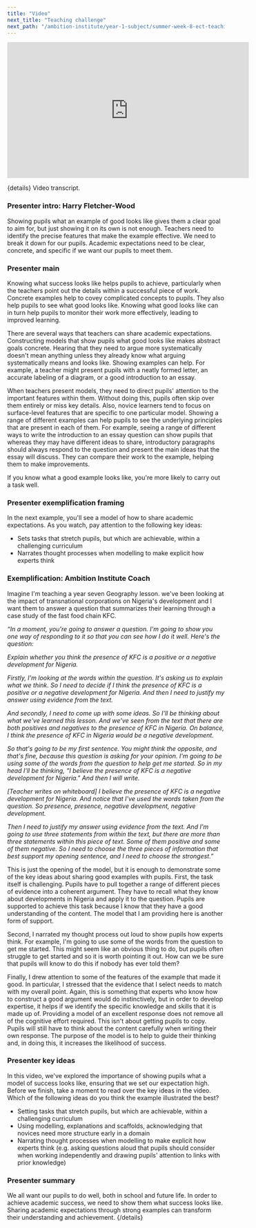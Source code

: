 ```yaml
---
title: "Video"
next_title: "Teaching challenge"
next_path: "/ambition-institute/year-1-subject/summer-week-8-ect-teaching-challenge"
---
```


<iframe width="560"
    height="315"
    src="https://www.youtube.com/embed/GQ60a-SsVhA"
    title="YouTube video player"
    frameborder="0"
    allow="accelerometer; autoplay; clipboard-write; encrypted-media; gyroscope; picture-in-picture; web-share" allowfullscreen></iframe>

{details}
Video transcript.

### Presenter intro: Harry Fletcher-Wood

Showing pupils what an example of good looks like gives them a clear goal to aim
for, but just showing it on its own is not enough. Teachers need to identify the
precise features that make the example effective. We need to break it down for our
pupils. Academic expectations need to be clear, concrete, and specific if we want
our pupils to meet them.

### Presenter main

Knowing what success looks like helps pupils to achieve, particularly when the teachers
point out the details within a successful piece of work. Concrete examples help to
covey complicated concepts to pupils. They also help pupils to see what good looks
like. Knowing what good looks like can in turn help pupils to monitor their work
more effectively, leading to improved learning.

There are several ways that teachers can share academic expectations. Constructing models that show pupils what good looks like makes abstract goals concrete. Hearing that they need to argue more systematically doesn't mean anything unless they already know what arguing systematically means and looks like. Showing examples can help. For example, a teacher might present pupils with a neatly formed letter, an accurate labeling of a diagram, or a good introduction to an essay.

When teachers present models, they need to direct pupils' attention to the important features within them. Without doing this, pupils often skip over them entirely or miss key details. Also, novice learners tend to focus on surface-level features that are specific to one particular model. Showing a range of different examples can help pupils to see the underlying principles that are present in each of them. For example, seeing a range of different ways to write the introduction to an essay question can show pupils that whereas they may have different ideas to share, introductory paragraphs should always respond to the question and present the main ideas that the essay will discuss. They can compare their work to the example, helping them to make improvements.

If you know what a good example looks like, you're more likely to carry out a task well.

### Presenter exemplification framing

In the next example, you'll see a model of how to share academic expectations. As
you watch, pay attention to the following key ideas:

- Sets tasks that stretch pupils, but which are achievable, within a challenging curriculum
- Narrates thought processes when modelling to make explicit how experts think

### Exemplification: Ambition Institute Coach

Imagine I'm teaching a year seven Geography lesson. we've been looking at the
impact of transnational corporations on Nigeria's development and I want them to
answer a question that summarizes their learning through a case study of the
fast food chain KFC.

_“In a moment, you're going to answer a question. I'm going to show you one way of responding to it so that you can see how I do it well. Here's the question:_

_Explain whether you think the presence of KFC is a positive or a negative development for Nigeria._

_Firstly, I'm looking at the words within the question. It's asking us to explain what we think. So I need to decide if I think the presence of KFC is a positive or a negative development for Nigeria. And then I need to justify my answer using evidence from the text._

_And secondly, I need to come up with some ideas. So I'll be thinking about what we've learned this lesson. And we've seen from the text that there are both positives and negatives to the presence of KFC in Nigeria. On balance, I think the presence of KFC in Nigeria would be a negative development._

_So that's going to be my first sentence. You might think the opposite, and that's fine, because this question is asking for your opinion. I'm going to be using some of the words from the question to help get me started. So in my head I'll be thinking, "I believe the presence of KFC is a negative development for Nigeria." And then I will write._

_[Teacher writes on whiteboard] I believe the presence of KFC is a negative development for Nigeria. And notice that I've used the words taken from the question. So presence, presence, negative development, negative development._

_Then I need to justify my answer using evidence from the text. And I'm going to use three statements from within the text, but there are more than three statements within this piece of text. Some of them positive and some of them negative. So I need to choose the three pieces of information that best support my opening sentence, and I need to choose the strongest.”_

This is just the opening of the model, but it is enough to demonstrate some of the key ideas about sharing good examples with pupils. First, the task itself is challenging. Pupils have to pull together a range of different pieces of evidence into a coherent argument. They have to recall what they know about developments in Nigeria and apply it to the question. Pupils are supported to achieve this task because I know that they have a good understanding of the content. The model that I am providing here is another form of support.

Second, I narrated my thought process out loud to show pupils how experts think. For example, I'm going to use some of the words from the question to get me started. This might seem like an obvious thing to do, but pupils often struggle to get started and so it is worth pointing it out. How can we be sure that pupils will know to do this if nobody has ever told them?

Finally, I drew attention to some of the features of the example that made it good. In particular, I stressed that the evidence that I select needs to match with my overall point. Again, this is something that experts who know how to construct a good argument would do instinctively, but in order to develop expertise, it helps if we identify the specific knowledge and skills that it is made up of. Providing a model of an excellent response does not remove all of the cognitive effort required. This isn't about getting pupils to copy. Pupils will still have to think about the content carefully when writing their own response. The purpose of the model is to help to guide their thinking and, in doing this, it increases the likelihood of success.

### Presenter key ideas

In this video, we've explored the importance of showing pupils what a model of success
looks like, ensuring that we set our expectation high. Before we finish, take a moment
to read over the key ideas in the video. Which of the following ideas do you think
the example illustrated the best?

- Setting tasks that stretch pupils, but which are achievable, within a challenging curriculum
- Using modelling, explanations and scaffolds, acknowledging that novices need more structure early in a domain
- Narrating thought processes when modelling to make explicit how experts think (e.g. asking questions aloud that pupils should consider when working independently and drawing pupils' attention to links with prior knowledge)

### Presenter summary

We all want our pupils to do well, both in school and future life. In order to
achieve academic success, we need to show them what success looks like. Sharing
academic expectations through strong examples can transform their understanding
and achievement. {/details}
